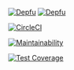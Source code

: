 [![Depfu](https://badges.depfu.com/badges/7167277b32f51db0cd52b5ccfd96362b/status.svg)](https://depfu.com)
[![Depfu](https://badges.depfu.com/badges/7167277b32f51db0cd52b5ccfd96362b/overview.svg)](https://depfu.com/repos/timschro/omaps.de?project_id=7519)


[![CircleCI](https://circleci.com/gh/timschro/omaps.de/tree/master.svg?style=svg&circle-token=320c8d5818ef95c96ddf91a1b515a543b09b91b4)](https://circleci.com/gh/timschro/omaps.de/tree/master)


[![Maintainability](https://api.codeclimate.com/v1/badges/f7dc1262fe9b200f584d/maintainability)](https://codeclimate.com/github/timschro/omaps.de/maintainability)


[![Test Coverage](https://api.codeclimate.com/v1/badges/f7dc1262fe9b200f584d/test_coverage)](https://codeclimate.com/github/timschro/omaps.de/test_coverage)
